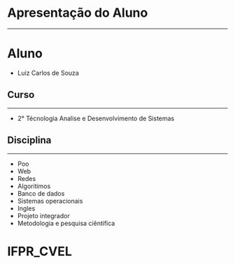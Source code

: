 # Apresentação do Aluno
**********************
# Aluno
   * Luiz Carlos de Souza
## Curso
**********************
   * 2° Técnologia Analise e Desenvolvimento de Sistemas   
## Disciplina
**********************

* Poo
* Web
* Redes
* Algoritimos
* Banco de dados
* Sistemas operacionais
* Ingles
* Projeto integrador
* Metodologia e pesquisa ciêntifica
 

# IFPR_CVEL
